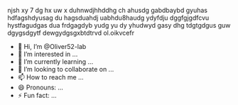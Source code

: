 njsh xy 7 dg hx uw x duhnwdjhhddhg ch ahusdg gabdbaybd gyuhas hdfagshdyusag du hagsduahdj uabhdu8haudg ydyfdju dggfgjgdfcvu hystfagudgas dua frdgagdyb yudg yu dy yhudwyd gasy
dhg tdgtgdgus guw dgygsdgytf dewgydgsgxbtdtrvd ol.oikvcefr
- 👋 Hi, I’m @Oliver52-lab
- 👀 I’m interested in ...
- 🌱 I’m currently learning ...
- 💞️ I’m looking to collaborate on ...
- 📫 How to reach me ...
- 😄 Pronouns: ...
- ⚡ Fun fact: ...

<!---
Oliver52-lab/Oliver52-lab is a ✨ special ✨ repository because its `README.md` (this file) appears on your GitHub profile.
You can click the Preview link to take a look at your changes.
--->
